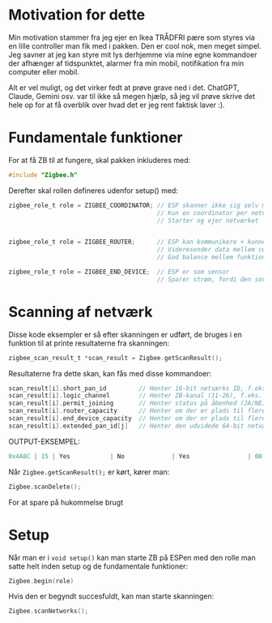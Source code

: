 # Motivation for dette
Min motivation stammer fra jeg ejer en Ikea TRÅDFRI pære som styres via en lille controller man fik med i pakken. Den er cool nok, men meget simpel. Jeg savner at jeg kan styre mit lys derhjemme via mine egne kommandoer der afhænger af tidspunktet, alarmer fra min mobil, notifikation fra min computer eller mobil.  
  
Alt er vel muligt, og det virker fedt at prøve grave ned i det. ChatGPT, Claude, Gemini osv. var til ikke så megen hjælp, så jeg vil prøve skrive det hele op for at få overblik over hvad det er jeg rent faktisk laver :).


# Fundamentale funktioner
For at få ZB til at fungere, skal pakken inkluderes med:
```C
#include "Zigbee.h"
```
Derefter skal rollen defineres udenfor setup() med:
```C
zigbee_role_t role = ZIGBEE_COORDINATOR; // ESP skanner ikke sig selv med denne funktion
                                         // Kun en coordinator per netværk
                                         // Starter og ejer netværket


zigbee_role_t role = ZIGBEE_ROUTER;      // ESP kan kommunikere + kunne scanne
                                         // Videresender data mellem coordinator og andre noder.
                                         // God balance mellem funktionalitet og fleksibilitet.

zigbee_role_t role = ZIGBEE_END_DEVICE;  // ESP er som sensor
                                         // Sparer strøm, fordi den sover meget af tiden.


```
# Scanning af netværk
Disse kode eksempler er så efter skanningen er udført, de bruges i en funktion til at printe resultaterne fra skanningen:
```C
zigbee_scan_result_t *scan_result = Zigbee.getScanResult();
```
Resultaterne fra dette skan, kan fås med disse kommandoer:
```C
scan_result[i].short_pan_id         // Henter 16-bit netværks ID, f.eks. 0x4A8C
scan_result[i].logic_channel        // Henter ZB-kanal (11-26), f.eks. 15
scan_result[i].permit_joining       // Henter status på åbenhed (JA/NEJ), f.eks. JA
scan_result[i].router_capacity      // Henter om der er plads til flere routers på netværket, f.eks. NEJ
scan_result[i].end_device_capacity  // Henter om der er plads til flere end devices, f.eks. JA
scan_result[i].extended_pan_id[j]   // Henter den udvidede 64-bit netværks ID (som MAC-adresse) f.eks. a1:b2:c3...
```
OUTPUT-EKSEMPEL:  
```C
0x4A8C | 15 | Yes           | No             | Yes                | 00:12:4b:00:1a:2b:3c:4d
```
Når ``Zigbee.getScanResult();`` er kørt, kører man:  
```C
Zigbee.scanDelete();
```
For at spare på hukommelse brugt
# Setup
Når man er i ``void setup()`` kan man starte ZB på ESPen med den rolle man satte helt inden setup og de fundamentale funktioner:  
```C
Zigbee.begin(role)
``` 
Hvis den er begyndt succesfuldt, kan man starte skanningen:  
```C
Zigbee.scanNetworks();
```